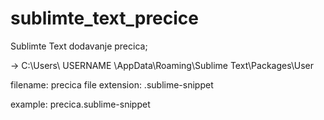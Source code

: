 # sublimte_text_precice
Sublimte Text dodavanje precica;


-> C:\Users\ USERNAME \AppData\Roaming\Sublime Text\Packages\User

filename:       precica
file extension: .sublime-snippet

example:        precica.sublime-snippet
